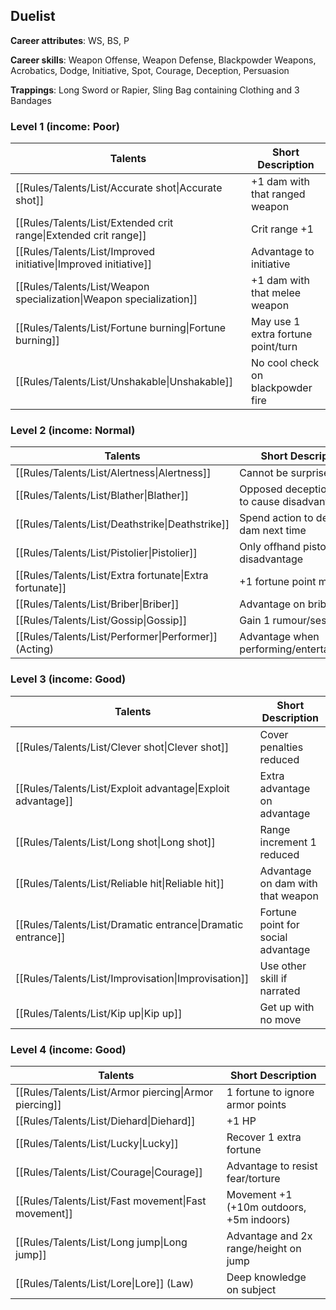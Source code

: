 
## Duelist

**Career attributes**: WS, BS, P

**Career skills**: Weapon Offense, Weapon Defense, Blackpowder Weapons, Acrobatics, Dodge, Initiative, Spot, Courage, Deception, Persuasion

**Trappings**: Long Sword or Rapier, Sling Bag containing Clothing and 3 Bandages

### Level 1 (income: Poor)

| Talents | Short Description |
| --- | --- |
| [[Rules/Talents/List/Accurate shot\|Accurate shot]] | +1 dam with that ranged weapon |
| [[Rules/Talents/List/Extended crit range\|Extended crit range]] | Crit range +1 |
| [[Rules/Talents/List/Improved initiative\|Improved initiative]] | Advantage to initiative |
| [[Rules/Talents/List/Weapon specialization\|Weapon specialization]] | +1 dam with that melee weapon |
| [[Rules/Talents/List/Fortune burning\|Fortune burning]] | May use 1 extra fortune point/turn |
| [[Rules/Talents/List/Unshakable\|Unshakable]] | No cool check on blackpowder fire |


### Level 2 (income: Normal)

| Talents | Short Description |
| --- | --- |
| [[Rules/Talents/List/Alertness\|Alertness]] | Cannot be surprised |
| [[Rules/Talents/List/Blather\|Blather]] | Opposed deception/logic to cause disadvantage |
| [[Rules/Talents/List/Deathstrike\|Deathstrike]] | Spend action to deal 2x dam next time |
| [[Rules/Talents/List/Pistolier\|Pistolier]] | Only offhand pistol at disadvantage |
| [[Rules/Talents/List/Extra fortunate\|Extra fortunate]] | +1 fortune point max |
| [[Rules/Talents/List/Briber\|Briber]] | Advantage on bribe |
| [[Rules/Talents/List/Gossip\|Gossip]] | Gain 1 rumour/session |
| [[Rules/Talents/List/Performer\|Performer]] (Acting) | Advantage when performing/entertaining/art |


### Level 3 (income: Good)

| Talents | Short Description |
| --- | --- |
| [[Rules/Talents/List/Clever shot\|Clever shot]] | Cover penalties reduced |
| [[Rules/Talents/List/Exploit advantage\|Exploit advantage]] | Extra advantage on advantage |
| [[Rules/Talents/List/Long shot\|Long shot]] | Range increment 1 reduced |
| [[Rules/Talents/List/Reliable hit\|Reliable hit]] | Advantage on dam with that weapon |
| [[Rules/Talents/List/Dramatic entrance\|Dramatic entrance]] | Fortune point for social advantage |
| [[Rules/Talents/List/Improvisation\|Improvisation]] | Use other skill if narrated |
| [[Rules/Talents/List/Kip up\|Kip up]] | Get up with no move |


### Level 4 (income: Good)

| Talents | Short Description |
| --- | --- |
| [[Rules/Talents/List/Armor piercing\|Armor piercing]] | 1 fortune to ignore armor points |
| [[Rules/Talents/List/Diehard\|Diehard]] | +1 HP |
| [[Rules/Talents/List/Lucky\|Lucky]] | Recover 1 extra fortune |
| [[Rules/Talents/List/Courage\|Courage]] | Advantage to resist fear/torture |
| [[Rules/Talents/List/Fast movement\|Fast movement]] | Movement +1 (+10m outdoors, +5m indoors) |
| [[Rules/Talents/List/Long jump\|Long jump]] | Advantage and 2x range/height on jump |
| [[Rules/Talents/List/Lore\|Lore]] (Law) | Deep knowledge on subject |


